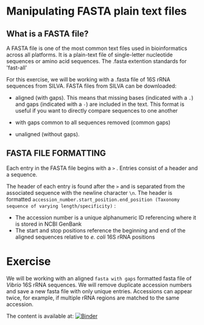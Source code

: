 # Manipulating FASTA plain text files #

## What is a FASTA file? ##
A FASTA file is one of the most common text files used in bioinformatics across all platforms. 
It is a plain-text file of single-letter nucleotide sequences or amino acid sequences. 
The .fasta extention standards for 'fast-all'

For this exercise, we will be working with a .fasta file of 16S rRNA sequences from SILVA. 
FASTA files from SILVA can be downloaded:

* aligned (with gaps). This means that missing bases (indicated with a `.`) and gaps (indicated with a `-`) are included in the text. This format is useful if you want to directly compare sequences to one another

* with gaps common to all sequences removed (common gaps)

* unaligned (without gaps).

## FASTA FILE FORMATTING ##


Each entry in the FASTA file begins with a `>` . Entries consist of a header and a sequence. 

The header of each entry is found after the `>` and is separated from the associated sequence with the newline character `\n`. The header is formatted `accession_number.start_position.end_position (Taxonomy sequence of varying length/specificity)` :

* The accession number is a unique alphanumeric ID referencing where it is stored in NCBI GenBank
* The start and stop positions reference the beginning and end of the aligned sequences relative to *e. coli* 16S rRNA positions

# Exercise #
We will be working with an aligned `fasta with gaps` formatted fasta file of *Vibrio* 16S rRNA sequences. We will remove duplicate accession numbers and save a new fasta file with only unique entries. Accessions can appear twice, for example, if multiple rRNA regions are matched to the same accession. 

The content is available at:
[![Binder](https://mybinder.org/badge_logo.svg)](https://mybinder.org/v2/gh/biovcnet/pythonL4LiveDemo/master?urlpath=lab)

